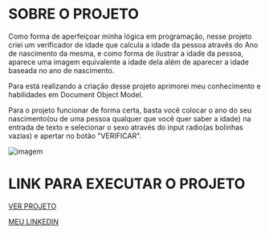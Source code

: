 # SOBRE O PROJETO

Como forma de aperfeiçoar minha lógica em programação, nesse projeto criei um verificador de idade que calcula a idade da pessoa através do Ano de nascimento da mesma, e como forma de ilustrar a idade da pessoa, aparece uma imagem equivalente a idade dela além de aparecer a idade baseada no ano de nascimento.

Para está realizando a criação desse projeto aprimorei meu conhecimento e habilidades em Document Object Model.

Para o projeto funcionar de forma certa, basta você colocar o ano do seu nascimento(ou de uma pessoa qualquer que você quer saber a idade) na entrada de texto e selecionar o sexo através do input radio(as bolinhas vazias) e apertar no botão "VERIFICAR". 


![imagem](../../../Documents/oCam/age-checker.png)

# LINK PARA EXECUTAR O PROJETO 

<a href="https://aleclimadev.github.io/age-checker/">VER PROJETO  <a>

<a href="https://aleclimadev.github.io/age-checker/">MEU LINKEDIN  <a>





